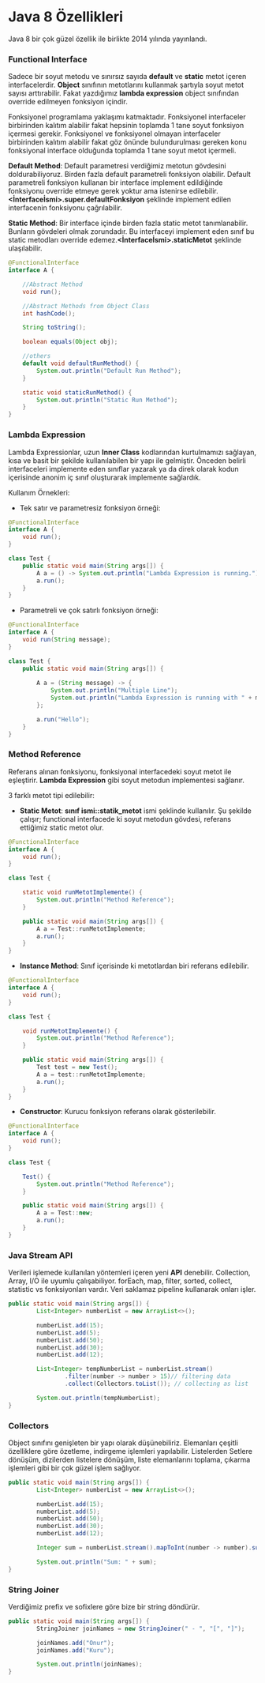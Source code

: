 # Java 8 Özellikleri

Java 8 bir çok güzel özellik ile birlikte 2014 yılında yayınlandı.

### Functional Interface

Sadece bir soyut metodu ve sınırsız sayıda **default** ve **static** metot içeren interfacelerdir. **Object** sınıfının metotlarını kullanmak şartıyla soyut metot sayısı arttırabilir. Fakat yazdığımız **lambda expression** object sınıfından override edilmeyen fonksiyon içindir. 

Fonksiyonel programlama yaklaşımı katmaktadır. Fonksiyonel interfaceler birbirinden kalıtım alabilir fakat hepsinin toplamda 1 tane soyut fonksiyon içermesi gerekir. Fonksiyonel ve fonksiyonel olmayan interfaceler birbirinden kalıtım alabilir fakat göz önünde bulundurulması gereken konu fonksiyonal interface olduğunda toplamda 1 tane soyut metot içermeli.

**Default Method**: Default parametresi verdiğimiz metotun gövdesini doldurabiliyoruz. Birden fazla default parametreli fonksiyon olabilir. Default parametreli fonksiyon kullanan bir interface implement edildiğinde fonksiyonu override etmeye gerek yoktur ama istenirse edilebilir. **<İnterfaceİsmi>.super.defaultFonksiyon** şeklinde implement edilen interfacenin fonksiyonu çağrılabilir.

**Static Method**: Bir interface içinde birden fazla static metot tanımlanabilir. Bunların gövdeleri olmak zorundadır. Bu interfaceyi implement eden sınıf bu static metodları override edemez.**<İnterfaceİsmi>.staticMetot** şeklinde ulaşılabilir.

```java
@FunctionalInterface
interface A {

    //Abstract Method
    void run();

    //Abstract Methods from Object Class
    int hashCode();

    String toString();

    boolean equals(Object obj);

    //others
    default void defaultRunMethod() {
        System.out.println("Default Run Method");
    }

    static void staticRunMethod() {
        System.out.println("Static Run Method");
    }
}
```

### Lambda Expression

Lambda Expressionlar, uzun **Inner Class** kodlarından kurtulmamızı sağlayan, kısa ve basit bir şekilde kullanılabilen bir yapı ile gelmiştir. Önceden belirli interfaceleri implemente eden sınıflar yazarak ya da direk olarak kodun içerisinde anonim iç sınıf oluşturarak implemente sağlardık.

Kullanım Örnekleri:

* Tek satır ve parametresiz fonksiyon örneği:

```java
@FunctionalInterface
interface A {
    void run();
}

class Test {
    public static void main(String args[]) {
        A a = () -> System.out.println("Lambda Expression is running.");
        a.run();
    }
}
```
* Parametreli ve çok satırlı fonksiyon örneği:

```java
@FunctionalInterface
interface A {
    void run(String message);
}

class Test {
    public static void main(String args[]) {
        
        A a = (String message) -> {
            System.out.println("Multiple Line");
            System.out.println("Lambda Expression is running with " + message + " parameter.");
        };

        a.run("Hello");
    }
}
```

### Method Reference

Referans alınan fonksiyonu, fonksiyonal interfacedeki soyut metot ile eşleştirir. **Lambda Expression** gibi soyut metodun implementesi sağlanır.

3 farklı metot tipi edilebilir:

* **Static Metot**: **sınıf ismi::statik_metot** ismi şeklinde kullanılır. Şu şekilde çalışır; functional interfacede ki soyut metodun gövdesi, referans ettiğimiz static metot olur.

```java
@FunctionalInterface
interface A {
    void run();
}

class Test {

    static void runMetotImplemente() {
        System.out.println("Method Reference");
    }

    public static void main(String args[]) {
        A a = Test::runMetotImplemente;
        a.run();
    }
}
```

* **Instance Method**: Sınıf içerisinde ki metotlardan biri referans edilebilir.

```java
@FunctionalInterface
interface A {
    void run();
}

class Test {

    void runMetotImplemente() {
        System.out.println("Method Reference");
    }

    public static void main(String args[]) {
        Test test = new Test();
        A a = test::runMetotImplemente;
        a.run();
    }
}
```

* **Constructor**: Kurucu fonksiyon referans olarak gösterilebilir.

```java
@FunctionalInterface
interface A {
    void run();
}

class Test {

    Test() {
        System.out.println("Method Reference");
    }

    public static void main(String args[]) {
        A a = Test::new;
        a.run();
    }
}
```

### Java Stream API

Verileri işlemede kullanılan yöntemleri içeren yeni **API** denebilir. Collection, Array, I/O  ile uyumlu çalışabiliyor. forEach, map, filter, sorted, collect, statistic vs fonksiyonları vardır. Veri saklamaz pipeline kullanarak onları işler.

```java
public static void main(String args[]) {
        List<Integer> numberList = new ArrayList<>();

        numberList.add(15);
        numberList.add(5);
        numberList.add(50);
        numberList.add(30);
        numberList.add(12);

        List<Integer> tempNumberList = numberList.stream()
                .filter(number -> number > 15)// filtering data
                .collect(Collectors.toList()); // collecting as list

        System.out.println(tempNumberList);
}
```

### Collectors

Object sınıfını genişleten bir yapı olarak düşünebiliriz. Elemanları çeşitli özelliklere göre özetleme, indirgeme işlemleri yapılabilir. Listelerden Setlere dönüşüm, dizilerden listelere dönüşüm, liste elemanlarını toplama, çıkarma işlemleri gibi bir çok güzel işlem sağlıyor.

```java
public static void main(String args[]) {
        List<Integer> numberList = new ArrayList<>();

        numberList.add(15);
        numberList.add(5);
        numberList.add(50);
        numberList.add(30);
        numberList.add(12);

        Integer sum = numberList.stream().mapToInt(number -> number).sum();

        System.out.println("Sum: " + sum);
}
```

### String Joiner 

Verdiğimiz prefix ve sofixlere göre bize bir string döndürür.

```java
public static void main(String args[]) {
        StringJoiner joinNames = new StringJoiner(" - ", "[", "]");

        joinNames.add("Onur");
        joinNames.add("Kuru");

        System.out.println(joinNames);
}
```

